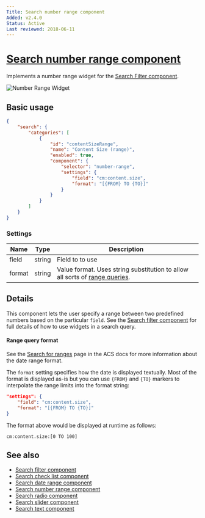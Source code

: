 ```yaml
---
Title: Search number range component
Added: v2.4.0
Status: Active
Last reviewed: 2018-06-11
---
```


# [Search number range component](../../lib/content-services/search/components/search-number-range/search-number-range.component.ts "Defined in search-number-range.component.ts")

Implements a number range widget for the [Search Filter component](../content-services/search-filter.component.md).

![Number Range Widget](../docassets/images/search-number-range.png)

## Basic usage

```json
{
    "search": {
        "categories": [
            {
                "id": "contentSizeRange",
                "name": "Content Size (range)",
                "enabled": true,
                "component": {
                    "selector": "number-range",
                    "settings": {
                        "field": "cm:content.size",
                        "format": "[{FROM} TO {TO}]"
                    }
                }
            }
        ]
    }
}
```

### Settings

| Name | Type | Description |
| ---- | ---- | ----------- |
| field | string | Field to to use |
| format | string | Value format. Uses string substitution to allow all sorts of [range queries](https://docs.alfresco.com/5.2/concepts/rm-searchsyntax-ranges.html). |

## Details

This component lets the user specify a range between two predefined numbers based on the
particular `field`. See the [Search filter component](../content-services/search-filter.component.md) for full details of how to use widgets
in a search query.

#### Range query format

See the [Search for ranges](https://docs.alfresco.com/5.2/concepts/rm-searchsyntax-ranges.html) page in the ACS docs for more information about the date range format.

The `format` setting specifies how the date is displayed textually. Most of the format is
displayed as-is but you can use `{FROM}` and `{TO}` markers to interpolate the range limits
into the format string:

```json
"settings": {
    "field": "cm:content.size",
    "format": "[{FROM} TO {TO}]"
}
```

The format above would be displayed at runtime as follows:

```text
cm:content.size:[0 TO 100]
```

## See also

-   [Search filter component](../content-services/search-filter.component.md)
-   [Search check list component](../content-services/search-check-list.component.md)
-   [Search date range component](../content-services/search-date-range.component.md)
-   [Search number range component](../content-services/search-number-range.component.md)
-   [Search radio component](../content-services/search-radio.component.md)
-   [Search slider component](../content-services/search-slider.component.md)
-   [Search text component](../content-services/search-text.component.md)
